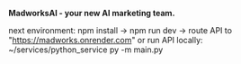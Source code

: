 **MadworksAI - your new AI marketing team.**

next environment: 
npm install 
-> 
npm run dev 
-> 
route API to "https://madworks.onrender.com" 
or 
run API locally: ~/services/python_service py -m main.py
